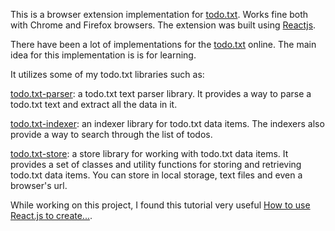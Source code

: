 This is a browser extension implementation for [todo.txt](https://github.com/todotxt/todo.txt). Works fine both with Chrome and Firefox browsers. The extension was built using [Reactjs](https://reactjs.org/).

There have been a lot of implementations for the [todo.txt](https://github.com/todotxt/todo.txt) online. The main idea for this implementation is is for learning.

It utilizes some of my todo.txt libraries such as:

[todo.txt-parser](https://github.com/ochuzor/todo.txt-parser):  a todo.txt text parser library.
It provides a way to parse a todo.txt text and extract all the data in it.

[todo.txt-indexer](https://github.com/ochuzor/todo.txt-indexer): an indexer library for todo.txt data items.
The indexers also provide a way to search through the list of todos.

[todo.txt-store](https://github.com/ochuzor/todo.txt-store): a store library for working with todo.txt data items. It provides a set of classes and utility functions for storing and retrieving todo.txt data items. You can store in local storage, text files and even a browser's url.

While working on this project, I found this tutorial very useful [How to use React.js to create...](https://levelup.gitconnected.com/how-to-use-react-js-to-create-chrome-extension-in-5-minutes-2ddb11899815).